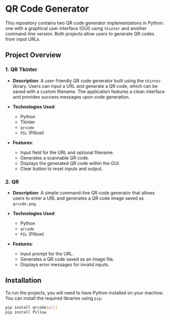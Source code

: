 # QR Code Generator

This repository contains two QR code generator implementations in Python: one with a graphical user interface (GUI) using `tkinter` and another command-line version. Both projects allow users to generate QR codes from input URLs.

## Project Overview

### 1. QR Tkinter
- **Description**: A user-friendly QR code generator built using the `tkinter` library. Users can input a URL and generate a QR code, which can be saved with a custom filename. The application features a clean interface and provides success messages upon code generation.
- **Technologies Used**: 
  - Python
  - Tkinter
  - `qrcode`
  - `PIL` (Pillow)

- **Features**:
  - Input field for the URL and optional filename.
  - Generates a scannable QR code.
  - Displays the generated QR code within the GUI.
  - Clear button to reset inputs and output.
  
### 2. QR
- **Description**: A simple command-line QR code generator that allows users to enter a URL and generates a QR code image saved as `qrcode.png`.
- **Technologies Used**:
  - Python
  - `qrcode`
  - `PIL` (Pillow)

- **Features**:
  - Input prompt for the URL.
  - Generates a QR code saved as an image file.
  - Displays error messages for invalid inputs.

## Installation

To run the projects, you will need to have Python installed on your machine. You can install the required libraries using `pip`:

```bash
pip install qrcode[pil]
pip install Pillow
